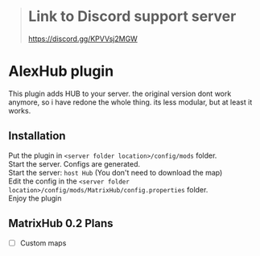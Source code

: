 > # Link to Discord support server
> https://discord.gg/KPVVsj2MGW

# AlexHub plugin
This plugin adds HUB to your server.
the original version dont work anymore, so i have redone the whole thing.
its less modular, but at least it works.

## Installation

Put the plugin in ``<server folder location>/config/mods`` folder.<br>
Start the server. Configs are generated.<br>
Start the server: ``host Hub`` (You don't need to download the map)<br>
Edit the config in the ``<server folder location>/config/mods/MatrixHub/config.properties`` folder.<br>
Enjoy the plugin

## MatrixHub 0.2 Plans
- [ ] Custom maps
